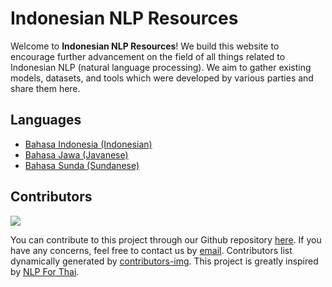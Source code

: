 # Indonesian NLP Resources

Welcome to **Indonesian NLP Resources**! We build this website to encourage further advancement on the field of all 
things related to Indonesian NLP (natural language processing). We aim to gather existing models, datasets, and tools 
which were developed by various parties and share them here.

## Languages

- [Bahasa Indonesia (Indonesian)](nlp-resources/indonesian/)
- [Bahasa Jawa (Javanese)](nlp-resources/javanese/)
- [Bahasa Sunda (Sundanese)](nlp-resources/sundanese/)

## Contributors

<a href="https://github.com/indonesian-nlp/nlp-resources/graphs/contributors">
  <img src="https://contrib.rocks/image?repo=indonesian-nlp/nlp-resources" />
</a>

You can contribute to this project through our Github repository [here](https://github.com/nlp-id/nlp-id.github.io/). 
If you have any concerns, feel free to contact us by [email](mailto:wilsonwong961@gmail.com). Contributors list 
dynamically generated by [contributors-img](https://contrib.rocks). This project is greatly inspired 
by [NLP For Thai](https://nlpforthai.com/).
